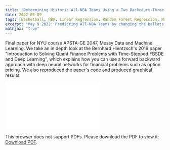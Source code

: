 ```yaml
---
title: "Determining Historic All-NBA Teams Using a Two Backcourt-Three Frontcourt Format with Machine Learning"
date: 2022-05-09
tags: [Basketball, NBA, Linear Regression, Random Forest Regression, Machine Learning]
excerpt: "May 9 2022: Predicting All-NBA Teams by changing the ballots to two backcourt and three frontcourt."
mathjax: "true"
---
```

<p>
Final paper for NYU course APSTA-GE 2047, Messy Data and Machine Learning. 
We take an in depth look at the Bernhard Hientzsch's 2019 paper "Introduction to Solving Quant Finance Problems with
Time-Stepped FBSDE and Deep Learning", which explains how you can use a forward backward approach with deep neural networks
for financial problems such as option pricing. We also reproduced the paper's code and produced graphical results.
</p>

<object data="/images/mdmlpaper.pdf" type="application/pdf" width="300%" height="400%">
    <embed src="/images/mdmlpaper.pdf">
        <p>This browser does not support PDFs. Please download the PDF to view it: <a href="http://yoursite.com/the.pdf">Download PDF</a>.</p>
    </embed>
</object>
